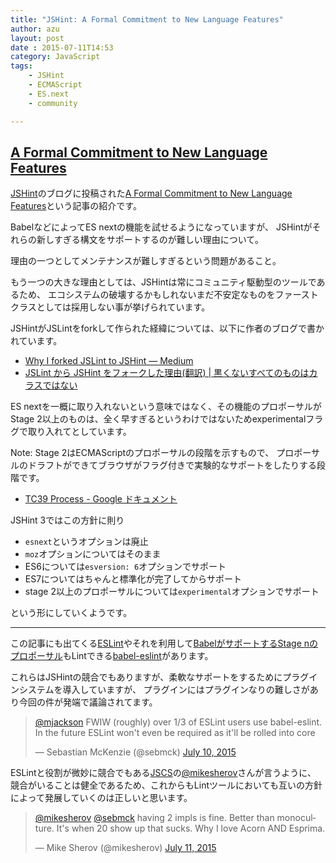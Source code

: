 ```yaml
---
title: "JSHint: A Formal Commitment to New Language Features"
author: azu
layout: post
date : 2015-07-11T14:53
category: JavaScript
tags:
    - JSHint
    - ECMAScript
    - ES.next
    - community

---
```



## [A Formal Commitment to New Language Features](http://jshint.com/blog/new-lang-features/ "A Formal Commitment to New Language Features")

[JSHint](http://jshint.com/ "JSHint, a JavaScript Code Quality Tool")のブログに投稿された[A Formal Commitment to New Language Features](http://jshint.com/blog/new-lang-features/ "A Formal Commitment to New Language Features")という記事の紹介です。

BabelなどによってES nextの機能を試せるようになっていますが、
JSHintがそれらの新しすぎる構文をサポートするのが難しい理由について。

理由の一つとしてメンテナンスが難しすぎるという問題があること。

もう一つの大きな理由としては、JSHintは常にコミュニティ駆動型のツールであるため、
エコシステムの破壊するかもしれないまだ不安定なものをファーストクラスとしては採用しない事が挙げられています。

JSHintがJSLintをforkして作られた経緯については、以下に作者のブログで書かれています。

- [Why I forked JSLint to JSHint — Medium](https://medium.com/@valueof/why-i-forked-jslint-to-jshint-73a72fd3612 "Why I forked JSLint to JSHint — Medium")
- [JSLint から JSHint をフォークした理由(翻訳) | 黒くないすべてのものはカラスではない](http://blog.node.ws/?p=1379 "JSLint から JSHint をフォークした理由(翻訳) | 黒くないすべてのものはカラスではない")

ES nextを一概に取り入れないという意味ではなく、その機能のプロポーサルがStage 2以上のものは、全く早すぎるというわけではないためexperimentalフラグで取り入れてとしています。

Note: Stage 2はECMAScriptのプロポーサルの段階を示すもので、
プロポーサルのドラフトができてブラウザがフラグ付きで実験的なサポートをしたりする段階です。

- [TC39 Process - Google ドキュメント](https://docs.google.com/document/d/1QbEE0BsO4lvl7NFTn5WXWeiEIBfaVUF7Dk0hpPpPDzU/edit?pli=1 "TC39 Process - Google ドキュメント")

JSHint 3ではこの方針に則り

- `esnext`というオプションは廃止
- `moz`オプションについてはそのまま
- ES6については`esversion: 6`オプションでサポート
- ES7についてはちゃんと標準化が完了してからサポート
- stage 2以上のプロポーサルについては`experimental`オプションでサポート

という形にしていくようです。

----

この記事にも出てくる[ESLint](https://github.com/eslint/eslint "ESLint")やそれを利用して[BabelがサポートするStage nのプロポーサル](http://babeljs.io/blog/2015/03/31/5.0.0/ "5.0.0 Released · Babel")もLintできる[babel-eslint](https://github.com/babel/babel-eslint "babel-eslint")があります。

これらはJSHintの競合でもありますが、柔軟なサポートをするためにプラグインシステムを導入していますが、
プラグインにはプラグインなりの難しさがあり今回の件が発端で議論されてます。

<blockquote class="twitter-tweet" lang="en"><p lang="en" dir="ltr"><a href="https://twitter.com/mjackson">@mjackson</a> FWIW (roughly) over 1/3 of ESLint users use babel-eslint. In the future ESLint won&#39;t even be required as it&#39;ll be rolled into core</p>&mdash; Sebastian McKenzie (@sebmck) <a href="https://twitter.com/sebmck/status/619607489252880384">July 10, 2015</a></blockquote>
<script async src="//platform.twitter.com/widgets.js" charset="utf-8"></script>

ESLintと役割が微妙に競合でもある[JSCS](https://github.com/jscs-dev/node-jscs "JSCS")の[@mikesherov](https://twitter.com/mikesherov "@mikesherov")さんが言うように、
競合がいることは健全であるため、これからもLintツールにおいても互いの方針によって発展していくのは正しいと思います。

<blockquote class="twitter-tweet" data-conversation="none" lang="en"><p lang="en" dir="ltr"><a href="https://twitter.com/mikesherov">@mikesherov</a> <a href="https://twitter.com/sebmck">@sebmck</a> having 2 impls is fine. Better than monoculture. It&#39;s when 20 show up that sucks. Why I love Acorn AND Esprima.</p>&mdash; Mike Sherov (@mikesherov) <a href="https://twitter.com/mikesherov/status/619694583476322304">July 11, 2015</a></blockquote>
<script async src="//platform.twitter.com/widgets.js" charset="utf-8"></script>
